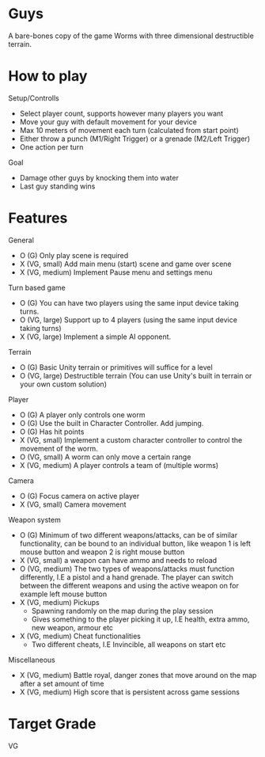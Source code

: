 # Guys
 A bare-bones copy of the game Worms with three dimensional destructible terrain. 

# How to play 
Setup/Controlls
- Select player count, supports however many players you want
- Move your guy with default movement for your device
 - Max 10 meters of movement each turn (calculated from start point)
- Either throw a punch (M1/Right Trigger) or a grenade (M2/Left Trigger)
 - One action per turn

Goal
- Damage other guys by knocking them into water
- Last guy standing wins

# Features
General
 - O (G) Only play scene is required
 - X (VG, small) Add main menu (start) scene and game over scene
 - X (VG, medium) Implement Pause menu and settings menu

Turn based game
 - O (G) You can have two players using the same input device taking turns.
 - O (VG, large) Support up to 4 players (using the same input device taking turns)
 - X (VG, large) Implement a simple AI opponent.

Terrain
 - O (G) Basic Unity terrain or primitives will suffice for a level
 - O (VG, large) Destructible terrain (You can use Unity's built in terrain or your own custom solution)

Player
 - O (G) A player only controls one worm
 - O (G) Use the built in Character Controller. Add jumping.
 - O (G) Has hit points
 - X (VG, small) Implement a custom character controller to control the movement of the worm.
 - O (VG, small) A worm can only move a certain range 
 - X (VG, medium) A player controls a team of (multiple worms)

Camera
 - O (G) Focus camera on active player
 - X (VG, small) Camera movement

Weapon system
 - O (G) Minimum of two different weapons/attacks, can be of similar functionality, can be bound to an individual button, like weapon 1 is left mouse button and weapon 2 is right mouse button
 - X (VG, small) a weapon can have ammo and needs to reload
 - O (VG, medium) The two types of weapons/attacks must function differently, I.E a pistol and a hand grenade. The player can switch between the different weapons and using the active weapon on for example left mouse button
 - X (VG, medium) Pickups
	- Spawning randomly on the map during the play session
	- Gives something to the player picking it up, I.E health, extra ammo, new weapon, armour etc
 - X (VG, medium) Cheat functionalities
	- Two different cheats, I.E Invincible, all weapons on start etc

Miscellaneous
 - X (VG, medium) Battle royal, danger zones that move around on the map after a set amount of time
 - X (VG, medium) High score that is persistent across game sessions

# Target Grade
VG